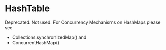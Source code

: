 # HashTable
Deprecated. Not used. For Concurrency Mechanisms on HashMaps please see
- Collections.synchronizedMap()
and 
- ConcurrentHashMap()